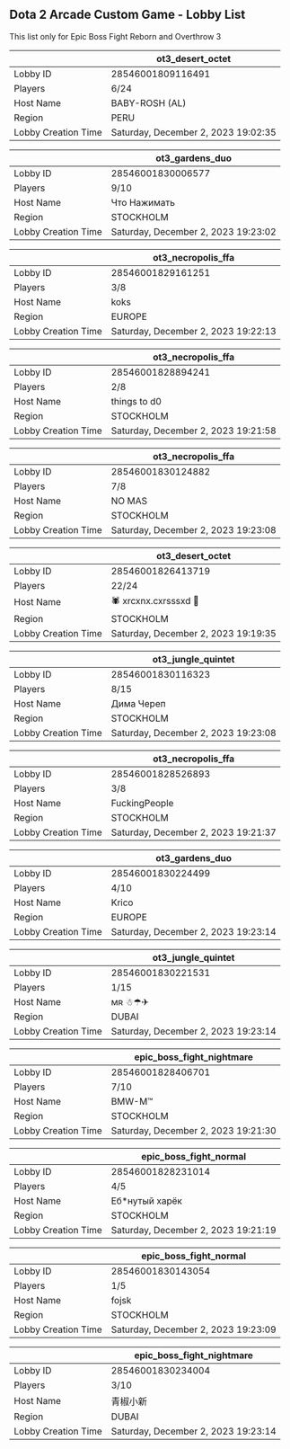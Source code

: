 ## Dota 2 Arcade Custom Game - Lobby List

This list only for Epic Boss Fight Reborn and Overthrow 3

|  | ot3_desert_octet |
| ------ | ------ |
| Lobby ID | 28546001809116491 |
| Players | 6/24 |
| Host Name | BABY-ROSH (AL) |
| Region | PERU |
| Lobby Creation Time | Saturday, December 2, 2023 19:02:35 |


|  | ot3_gardens_duo |
| ------ | ------ |
| Lobby ID | 28546001830006577 |
| Players | 9/10 |
| Host Name | Что Нажимать |
| Region | STOCKHOLM |
| Lobby Creation Time | Saturday, December 2, 2023 19:23:02 |


|  | ot3_necropolis_ffa |
| ------ | ------ |
| Lobby ID | 28546001829161251 |
| Players | 3/8 |
| Host Name | koks |
| Region | EUROPE |
| Lobby Creation Time | Saturday, December 2, 2023 19:22:13 |


|  | ot3_necropolis_ffa |
| ------ | ------ |
| Lobby ID | 28546001828894241 |
| Players | 2/8 |
| Host Name | things to d0 |
| Region | STOCKHOLM |
| Lobby Creation Time | Saturday, December 2, 2023 19:21:58 |


|  | ot3_necropolis_ffa |
| ------ | ------ |
| Lobby ID | 28546001830124882 |
| Players | 7/8 |
| Host Name | NO MAS |
| Region | STOCKHOLM |
| Lobby Creation Time | Saturday, December 2, 2023 19:23:08 |


|  | ot3_desert_octet |
| ------ | ------ |
| Lobby ID | 28546001826413719 |
| Players | 22/24 |
| Host Name | 🕷 xrcxnx.cxrsssxd 🖤 |
| Region | STOCKHOLM |
| Lobby Creation Time | Saturday, December 2, 2023 19:19:35 |


|  | ot3_jungle_quintet |
| ------ | ------ |
| Lobby ID | 28546001830116323 |
| Players | 8/15 |
| Host Name | Дима Череп |
| Region | STOCKHOLM |
| Lobby Creation Time | Saturday, December 2, 2023 19:23:08 |


|  | ot3_necropolis_ffa |
| ------ | ------ |
| Lobby ID | 28546001828526893 |
| Players | 3/8 |
| Host Name | FuckingPeople |
| Region | STOCKHOLM |
| Lobby Creation Time | Saturday, December 2, 2023 19:21:37 |


|  | ot3_gardens_duo |
| ------ | ------ |
| Lobby ID | 28546001830224499 |
| Players | 4/10 |
| Host Name | Krico |
| Region | EUROPE |
| Lobby Creation Time | Saturday, December 2, 2023 19:23:14 |


|  | ot3_jungle_quintet |
| ------ | ------ |
| Lobby ID | 28546001830221531 |
| Players | 1/15 |
| Host Name | ᴍʀ ☃☂✈ |
| Region | DUBAI |
| Lobby Creation Time | Saturday, December 2, 2023 19:23:14 |


|  | epic_boss_fight_nightmare |
| ------ | ------ |
| Lobby ID | 28546001828406701 |
| Players | 7/10 |
| Host Name | BMW-M™ |
| Region | STOCKHOLM |
| Lobby Creation Time | Saturday, December 2, 2023 19:21:30 |


|  | epic_boss_fight_normal |
| ------ | ------ |
| Lobby ID | 28546001828231014 |
| Players | 4/5 |
| Host Name | Еб*нутый харёк |
| Region | STOCKHOLM |
| Lobby Creation Time | Saturday, December 2, 2023 19:21:19 |


|  | epic_boss_fight_normal |
| ------ | ------ |
| Lobby ID | 28546001830143054 |
| Players | 1/5 |
| Host Name | fojsk |
| Region | STOCKHOLM |
| Lobby Creation Time | Saturday, December 2, 2023 19:23:09 |


|  | epic_boss_fight_nightmare |
| ------ | ------ |
| Lobby ID | 28546001830234004 |
| Players | 3/10 |
| Host Name | 青椒小新 |
| Region | DUBAI |
| Lobby Creation Time | Saturday, December 2, 2023 19:23:14 |


